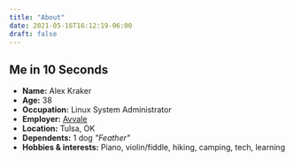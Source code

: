 ```yaml
---
title: "About"
date: 2021-05-16T16:12:19-06:00
draft: false
---
```


## Me in 10 Seconds

* **Name:** Alex Kraker 
* **Age:** 38
* **Occupation:** Linux System Administrator
* **Employer:** [Avvale](https://www.avvale.com)
* **Location:** Tulsa, OK
* **Dependents:**  1 dog _"Feather"_
* **Hobbies & interests:** Piano, violin/fiddle, hiking, camping, tech, learning
